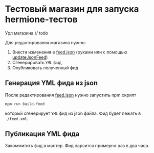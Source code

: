 # Тестовый магазин для запуска hermione-тестов
Урл магазина // todo

Для редактирования магазина нужно:
1. Внести изменения в [feed.json](/feed.json) (руками или с помощью [updateJsonFeed](/tools/updateJsonFeed.js))
1. Сгенерировать `YML` фид
1. Опубликовать полученный фид

## Генерация YML фида из json
После редактирования [feed.json](/feed.json) нужно запустить npm скрипт
```bash
npm run build-feed
```
который сгенерирует `YML` фид из json файла. Фид будет лежать в `./feed.xml`.

## Публикация YML фида
Закоммитить фид в мастер. Фид парсится примерно раз в два часа.
